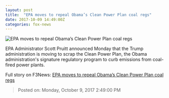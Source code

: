 ```yaml
---
layout: post
title:  "EPA moves to repeal Obama’s Clean Power Plan coal regs"
date: 2017-10-09 14:49:00Z
categories: fox-news
---
```


![EPA moves to repeal Obama’s Clean Power Plan coal regs](http://a57.foxnews.com/images.foxnews.com/content/fox-news/politics/2017/10/09/epas-pruitt-announces-trump-administration-scrapping-obama-era-coal-regs/_jcr_content/article-text/article-par-3/inline_spotlight_ima/image.img.jpg/612/344/1507561620091.jpg?ve=1&tl=1)

EPA Administrator Scott Pruitt announced Monday that the Trump administration is moving to scrap the Clean Power Plan, the Obama administration's signature regulatory program to curb emissions from coal-fired power plants.


Full story on F3News: [EPA moves to repeal Obama’s Clean Power Plan coal regs](http://www.f3nws.com/n/gJjvEC)

> Posted on: Monday, October 9, 2017 2:49:00 PM
